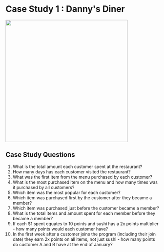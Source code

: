 <h1>Case Study 1 : Danny's Diner</h1>
<a href="https://8weeksqlchallenge.com/case-study-1/" target="_blank">
<img src="https://8weeksqlchallenge.com/images/case-study-designs/1.png" width = "400">
</a>
<h2>Case Study Questions</h2>
<ol>
  <li>What is the total amount each customer spent at the restaurant?</li>
  <li>How many days has each customer visited the restaurant?</li>
  <li>What was the first item from the menu purchased by each customer?</li>
  <li>What is the most purchased item on the menu and how many times was it purchased by all customers?</li>
  <li>Which item was the most popular for each customer?</li>
  <li>Which item was purchased first by the customer after they became a member?</li>
  <li>Which item was purchased just before the customer became a member?</li>
  <li>What is the total items and amount spent for each member before they became a member?</li>
  <li>If each $1 spent equates to 10 points and sushi has a 2x points multiplier - how many points would each customer have?</li>
  <li>In the first week after a customer joins the program (including their join date) they earn 2x points on all items, not just sushi - how many points do customer A and B have at the end of January?</li>
</ol>
